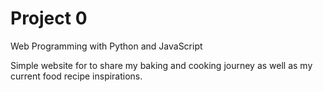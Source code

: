 # Project 0

Web Programming with Python and JavaScript

Simple website for to share my baking and cooking journey as well as my current food recipe inspirations.